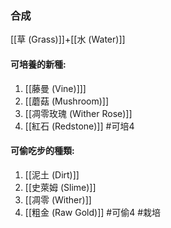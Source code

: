 ### 合成
[[草 (Grass)]]+[[水 (Water)]]

#### 可培養的新種:
1. [[藤曼 (Vine)]]]
2. [[蘑菇 (Mushroom)]]
3. [[凋零玫瑰 (Wither Rose)]]
4. [[紅石 (Redstone)]]
#可培4 

#### 可偷吃步的種類:
1. [[泥土 (Dirt)]]
2. [[史萊姆 (Slime)]]
3. [[凋零 (Wither)]]
4. [[粗金 (Raw Gold)]]
#可偷4 
#栽培 